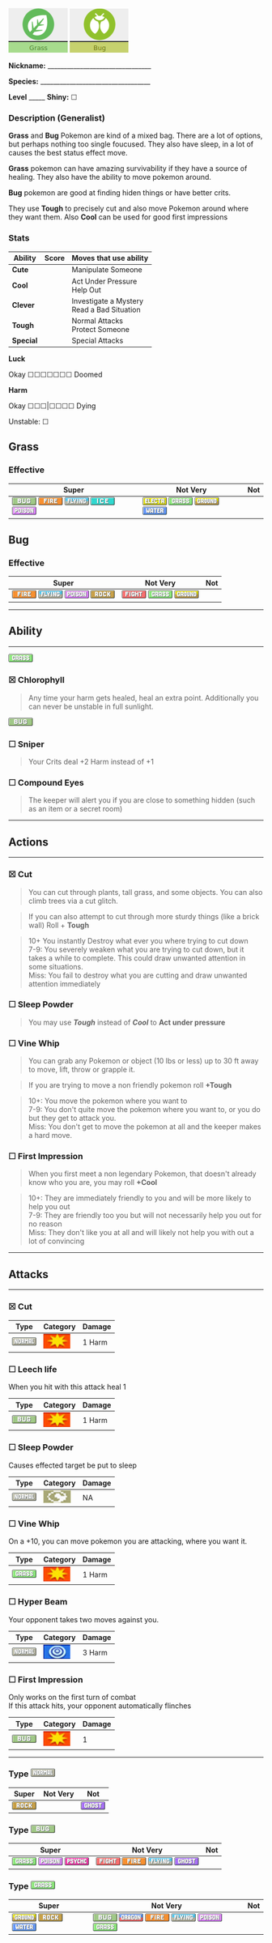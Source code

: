 ![Grass](images/grass.png) ![Bug](images/bug.png)

**Nickname:** \_\_\_\_\_\_\_\_\_\_\_\_\_\_\_\_\_\_\_\_\_\_\_\_\_\_\_\_\_\_\_\_

**Species:** \_\_\_\_\_\_\_\_\_\_\_\_\_\_\_\_\_\_\_\_\_\_\_\_\_\_\_\_\_\_\_\_\_\_

**Level** _\_\_\_\_   **Shiny:** ☐

### Description (Generalist)

**Grass** and **Bug** Pokemon are kind of a mixed bag. There are a lot of options, but perhaps nothing too single foucused. They also have sleep, in a lot of causes the best status effect move. 

**Grass** pokemon can have amazing survivability if they have a source of healing. They also have the ability to move pokemon around.

**Bug** pokemon are good at finding hiden things or have better crits.

They use **Tough** to precisely cut and also move Pokemon around where they want them. Also **Cool** can be used for good first impressions

### Stats


 |      Ability                   | Score | Moves that use ability                         |
 |--------------------------------|---------|-----------------------------|
 | **Cute**  | | Manipulate Someone <br/> |
 | **Cool**  | | Act Under Pressure <br/> Help Out |
 | **Clever**| | Investigate a Mystery <br/> Read a Bad Situation |
 | **Tough** | | Normal Attacks <br/> Protect Someone |
 | **Special** | | Special Attacks <br/> |

**Luck**

Okay ☐☐☐☐☐☐☐ Doomed

**Harm**

Okay ☐☐☐|☐☐☐☐ Dying

Unstable: ☐


## Grass 

### Effective

 |   Super                                                                                                                                      | Not Very                                                                                                                | Not|
 |----------------------------------------------------------------------------------------------------------------------------------------------|-------------------------------------------------------------------------------------------------------------------------|----|
 | ![](images/BugIC_Big.webp) ![](images/FireIC_Big.webp) ![](images/FlyingIC_Big.webp) ![](images/IceIC_Big.webp) ![](images/PoisonIC_Big.webp)|  ![](images/ElectricIC_Big.webp) ![](images/GrassIC_Big.webp) ![](images/GroundIC_Big.webp) ![](images/WaterIC_Big.webp)|    |

## Bug 

### Effective

 |   Super                                                                                                                                      | Not Very                                                                                                                | Not|
 |----------------------------------------------------------------------------------------------------------------------------------------------|-------------------------------------------------------------------------------------------------------------------------|----|
 | ![](images/FireIC_Big.webp) ![](images/FlyingIC_Big.webp) ![](images/PoisonIC_Big.webp) ![](images/RockIC_Big.webp)|  ![](images/FightingIC_Big.webp) ![](images/GrassIC_Big.webp)  ![](images/GroundIC_Big.webp)   ||

---

##  Ability

---

![](images/GrassIC_Big.webp)

### ☒ Chlorophyll  
> Any time your harm gets healed, heal an extra point. Additionally you can never be unstable in full sunlight.

![](images/BugIC_Big.webp)

### ☐ Sniper  
> Your Crits deal +2 Harm instead of +1

### ☐ Compound Eyes  
> The keeper will alert you if you are close to something hidden (such as an item or a secret room)

---

## Actions

---

### ☒ Cut

> You can cut through plants, tall grass, and some objects. You can also climb trees via a cut glitch.

> If you can also attempt to cut through more sturdy things (like a brick wall) Roll + **Tough**

> 10+ You instantly Destroy what ever you where trying to cut down  
> 7-9: You severely weaken what you are trying to cut down, but it takes a while to complete. This could draw unwanted attention in some situations.  
> Miss: You fail to destroy what you are cutting and draw unwanted attention immediately  

### ☐ Sleep Powder

> You may use ***Tough*** instead of ***Cool*** to **Act under pressure**

### ☐ Vine Whip

> You can grab any Pokemon or object (10 lbs or less) up to 30 ft away to move, lift, throw or grapple it.

> If you are trying to move a non friendly pokemon roll **+Tough**

> 10+: You move the pokemon where you want to  
> 7-9: You don't quite move the pokemon where you want to, or you do but they get to attack you.  
> Miss: You don't get to move the pokemon at all and the keeper makes a hard move.

### ☐  First Impression

> When you first meet a non legendary Pokemon, that doesn't already know who you are, you may roll **+Cool**

> 10+: They are immediately friendly to you and will be more likely to help you out  
> 7-9: They are friendly too you but will not necessarily help you out for no reason  
> Miss: They don't like you at all and will likely not help you with out a lot of convincing
---

## Attacks

---

### ☒ Cut

  | Type        | Category   | Damage      |
 | ----------- | ------------ | ----------- |
 | ![](images/NormalIC_Big.webp)| ![](images/physical.png)| 1 Harm |


### ☐ Leech life

When you hit with this attack heal 1


| Type        | Category   | Damage      |
| ----------- | ------------ | ----------- |
| ![](images/BugIC_Big.webp)| ![](images/physical.png)| 1 Harm |


### ☐ Sleep Powder

Causes effected target be put to sleep


 | Type        | Category   | Damage      |
 | ----------- | ------------ | ----------- |
 | ![](images/NormalIC_Big.webp)| ![](images/status.png)| NA |


### ☐ Vine Whip

On a +10, you can move pokemon you are attacking, where you want it.


| Type        | Category   | Damage      |
| ----------- | ------------ | ----------- |
| ![](images/GrassIC_Big.webp)| ![](images/physical.png)| 1 Harm |

### ☐ Hyper Beam

Your opponent takes two moves against you.


 | Type        | Category   | Damage      |
 | ----------- | ------------ | ----------- |
 | ![](images/NormalIC_Big.webp)| ![](images/special.png)| 3 Harm |


### ☐ First Impression


Only works on the first turn of combat  
If this attack hits, your opponent automatically flinches


 | Type        | Category   | Damage      |
 | ----------- | ------------ | ----------- |
 | ![](images/BugIC_Big.webp)| ![](images/physical.png)| 1 |

----

### Type ![](images/NormalIC_Big.webp)

 |   Super                        | Not Very| Not                         |
 |--------------------------------|---------|-----------------------------|
 | ![](images/RockIC_Big.webp)|         | ![](images/GhostIC_Big.webp)|

### Type ![](images/BugIC_Big.webp)

 |   Super                        | Not Very| Not                         |
 |--------------------------------|---------|-----------------------------|
 | ![](images/GrassIC_Big.webp) ![](images/PoisonIC_Big.webp) ![](images/PsychicIC_Big.webp)|  ![](images/FightingIC_Big.webp) ![](images/FireIC_Big.webp) ![](images/FlyingIC_Big.webp) ![](images/GhostIC_Big.webp) | |

### Type ![](images/GrassIC_Big.webp)

 |   Super                        | Not Very| Not                         |
 |--------------------------------|---------|-----------------------------|
 | ![](images/GroundIC_Big.webp) ![](images/RockIC_Big.webp) ![](images/WaterIC_Big.webp)|  ![](images/BugIC_Big.webp) ![](images/DragonIC_Big.webp) ![](images/FireIC_Big.webp) ![](images/FlyingIC_Big.webp) ![](images/PoisonIC_Big.webp) ![](images/GrassIC_Big.webp)| |
